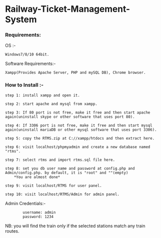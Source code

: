 # Railway-Ticket-Management-System

### Requirements:

OS :- 
```
Windows7/8/10 64bit.
```

Software Requirements:- 
```
Xampp(Provides Apache Server, PHP and mySQL DB), Chrome browser.
```

### How to Install :- 


```
step 1: install xampp and open it.

step 2: start apache and mysql from xampp.

step 3: If 80 port is not free, make it free and then start apache again(uninstall skype or other software that uses port 80).

step 4: If 3306 port is not free, make it free and then start mysql again(uninstall mariaDB or other mysql software that uses port 3306).

step 5: copy the RTMS.zip at C://xampp/htdocs and then extract here.

step 6: visit localhost/phpmyadmin and create a new database named "rtms".

step 7: select rtms and import rtms.sql file here.

step 8: set you db user name and password at config.php and Admin/config.php. by default, it is "root" and ""(empty)
    *You are almost done*

step 9: visit localhost/RTMS for user panel.

step 10: visit localhost/RTMS/Admin for admin panel.
```

Admin Credentials:-
```
        username: admin
        password: 1234
```

NB: you will find the train only if the selected stations match any train routes.
